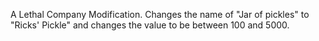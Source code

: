 A Lethal Company Modification. Changes the name of "Jar of pickles" to "Ricks' Pickle" and changes the value to be between 100 and 5000.
